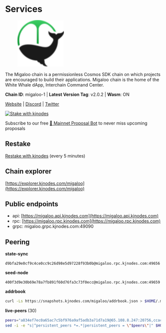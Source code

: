# Services

<figure><img src="https://raw.githubusercontent.com/kj89/cosmos-images/main/logos/migaloo.png" width="150" alt=""><figcaption></figcaption></figure>

The Migaloo chain is a permissionless Cosmos SDK chain on which  projects are encouraged to build their applications. Migaloo chain  is the home of the White Whale dApp, Interchain Command Center.

**Chain ID**: migaloo-1 | **Latest Version Tag**: v2.0.2 | **Wasm**: ON

[Website](https://whitewhale.money) | [Discord](https://discord.gg/AyvcgD4jy3) | [Twitter](https://twitter.com/WhiteWhaleDefi)

[![Stake with kjnodes](https://i.ibb.co/cr44Q8j/button-stake-with-kjnodes.png)](https://restake.app/migaloo/migaloovaloper1jxtgnfw3tatfh90ju9j76dfrt3yea0zw2vnr8v)

Subscribe to our free [🤖 Mainnet Proposal Bot](https://t.me/kjnodes_proposal_bot) to never miss upcoming proposals

## Restake

[Restake with kjnodes](https://restake.app/migaloo/migaloovaloper1jxtgnfw3tatfh90ju9j76dfrt3yea0zw2vnr8v) (every 5 minutes)
## Chain explorer
[https://explorer.kjnodes.com/migaloo](https://explorer.kjnodes.com/migaloo)

## Public endpoints

* api: [https://migaloo.api.kjnodes.com](https://migaloo.api.kjnodes.com)
* rpc: [https://migaloo.rpc.kjnodes.com](https://migaloo.rpc.kjnodes.com)
* grpc: migaloo.grpc.kjnodes.com:49090

## Peering

**state-sync**

```text
d9bfa29e0cf9c4ce0cc9c26d98e5d97228f93b0b@migaloo.rpc.kjnodes.com:49656
```

**seed-node**

```text
400f3d9e30b69e78a7fb891f60d76fa3c73f0ecc@migaloo.rpc.kjnodes.com:49659
```

**addrbook**
```bash
curl -Ls https://snapshots.kjnodes.com/migaloo/addrbook.json > $HOME/.migalood/config/addrbook.json
```

**live-peers** (30)
```bash
peers="a834ef7ec0a65ac7c5bf976a9af5adb3a71d7a19@65.108.8.247:20756,ccaccdf6bafcb57197d86a1420a289cd39fe0ae9@85.10.200.231:8095,fe04ff9a13d8f0b23463e832f75eb5c845bd375e@213.239.214.73:7095,ca925c4f5ee684a5bfee15a7c413cf3b3f55ecf4@167.160.93.90:46656,70d1818f50d983bfebf4c8546b221687b76cd4b0@51.81.107.95:20756,9f0da7688c30a76bd2870288f861018179e421a0@65.108.130.171:26656,56a59158450e6f819502812cf28febd65c1ac6be@206.189.26.213:26120,2fd235d3f0a1a84abd197dcfdaf04fdabc092db8@168.119.62.80:26656,6870906f86e474d88d077c7c55af36debe49da04@178.162.165.194:7095,9780ea85f4d0f4cb5ebca14992ce11ebe1982d35@188.172.229.26:26656,175ca82ab5b282549d68d79ff2c3703d26bcacef@141.94.109.71:20757,1b5376dd25e9624843be40d9cd1f9bf91e76de0c@5.161.125.124:28656,d9bfa29e0cf9c4ce0cc9c26d98e5d97228f93b0b@65.109.88.38:49656,dfb44159d26b62affd7112367e082b2397bbff15@65.108.136.206:26656,8a9e42026a687b2762cefbd74584ccbd6afa0be1@65.109.83.124:26656,9f55d181ba68c2a7b62d065fa5974bc1ada7395f@188.165.252.51:26656,3b3428d679faa1bd498b3554ca798de3a0d802c6@162.19.89.8:20756,9cb7ba30c7eb7e9b516b90e09ca0f53250927440@146.59.52.135:8095,c616069071f0864b5b0e995f8d8961536b41ab62@15.204.141.36:26656,da843d721574dd06d04b6fa32c9d7d552a376bf4@178.128.238.183:26120,8ab347211b90560a0dca64ef0e4eef29012f2f67@65.109.71.119:26656,59c74642d0ec4d012dd7bd0a7e5af1eadf2061b2@65.109.30.183:26656,e39876398a43c0f9b93b5a82d8e38fa57c0373b5@65.109.89.19:20756,aedf3405d57c3efdcc2bdb1d571dc10f05247f08@51.89.40.85:22656,462a37ca052c4d058e505959393574045dce9489@116.202.36.240:20756,51ca404bbc73d07fc0d6529388c90f807c5acf0b@65.109.104.72:20756,bad243ed32f5df33f3227aca407310e66ca19b19@116.202.143.92:20756,cf75b4e7c27d950181964e99bab6c7aaf330a312@85.214.64.99:26956,d20e91b12956469860da37a8e538305dad8d23d4@185.119.118.110:4000,320ec920b1c1adc94556f9f64eeb575e07ef9d27@24.158.14.210:26656"
sed -i -e "s|^persistent_peers *=.*|persistent_peers = \"$peers\"|" $HOME/.migalood/config/config.toml
```
